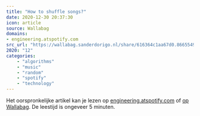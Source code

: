```yaml
---
title: "How to shuffle songs?"
date: 2020-12-30 20:37:30
icon: article
source: Wallabag
domains:
- engineering.atspotify.com
src_url: "https://wallabag.sanderdorigo.nl/share/616364c1aa67d0.86655490"
2020: "12"
categories:
    - "algorithms"
    - "music"
    - "random"
    - "spotify"
    - "technology"
---
```

Het oorspronkelijke artikel kan je lezen op [engineering.atspotify.com](https://engineering.atspotify.com/2014/02/28/how-to-shuffle-songs/) of [op Wallabag](https://wallabag.sanderdorigo.nl/share/616364c1aa67d0.86655490). De leestijd is ongeveer 5 minuten.